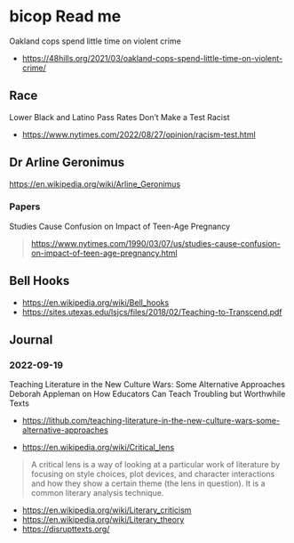 # bicop Read me

Oakland cops spend little time on violent crime
* https://48hills.org/2021/03/oakland-cops-spend-little-time-on-violent-crime/

## Race

Lower Black and Latino Pass Rates Don’t Make a Test Racist
* https://www.nytimes.com/2022/08/27/opinion/racism-test.html



## Dr Arline Geronimus

https://en.wikipedia.org/wiki/Arline_Geronimus

### Papers


Studies Cause Confusion on Impact of Teen-Age Pregnancy
> https://www.nytimes.com/1990/03/07/us/studies-cause-confusion-on-impact-of-teen-age-pregnancy.html


## Bell Hooks

* https://en.wikipedia.org/wiki/Bell_hooks
* https://sites.utexas.edu/lsjcs/files/2018/02/Teaching-to-Transcend.pdf


## Journal

### 2022-09-19

Teaching Literature in the New Culture Wars: Some Alternative Approaches
Deborah Appleman on How Educators Can Teach Troubling but Worthwhile Texts
* https://lithub.com/teaching-literature-in-the-new-culture-wars-some-alternative-approaches



* https://en.wikipedia.org/wiki/Critical_lens
>A critical lens is a way of looking at a particular work of literature by focusing on style choices, plot devices, and character interactions and how they show a certain theme (the lens in question). It is a common literary analysis technique.
* https://en.wikipedia.org/wiki/Literary_criticism
* https://en.wikipedia.org/wiki/Literary_theory
* https://disrupttexts.org/
